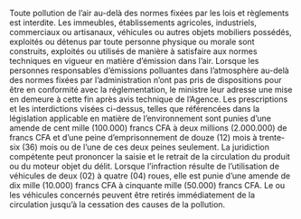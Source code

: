 Toute pollution de l’air au-delà des normes fixées par les lois et règlements est interdite.
Les immeubles, établissements agricoles, industriels, commerciaux ou artisanaux, véhicules ou autres objets mobiliers possédés, exploités ou détenus par toute personne physique ou morale sont construits, exploités ou utilisés de manière à satisfaire aux normes techniques en vigueur en matière d’émission dans l’air.
Lorsque les personnes responsables d’émissions polluantes dans l’atmosphère au-delà des normes fixées par l’administration n’ont pas pris de dispositions pour être en conformité avec la réglementation, le ministre leur adresse une mise en demeure à cette fin après avis technique de l’Agence.
Les prescriptions et les interdictions visées ci-dessus, telles que référencées dans la législation applicable en matière de l’environnement sont punies d’une amende de cent mille (100.000) francs CFA à deux millions (2.000.000) de francs CFA et d’une peine d’emprisonnement de douze (12) mois à trente-six (36) mois ou de l’une de ces deux peines seulement.
La juridiction compétente peut prononcer la saisie et le retrait de la circulation du produit ou du moteur objet du délit.
Lorsque l’infraction résulte de l’utilisation de véhicules de deux (02) à quatre (04) roues, elle est punie d’une amende de dix mille (10.000) francs CFA à cinquante mille (50.000) francs CFA.
Le ou les véhicules concernés peuvent être retirés immédiatement de la circulation jusqu’à la cessation des causes de la pollution.
